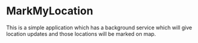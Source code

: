 # MarkMyLocation
This is a simple application which has a background service which will give location updates and those locations will be marked on map.
